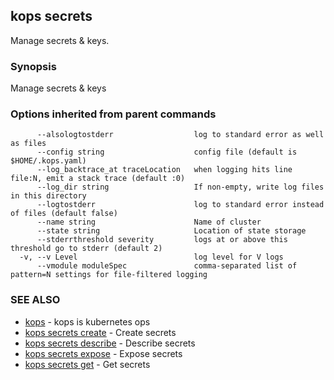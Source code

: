 ## kops secrets

Manage secrets & keys.

### Synopsis


Manage secrets & keys

### Options inherited from parent commands

```
      --alsologtostderr                  log to standard error as well as files
      --config string                    config file (default is $HOME/.kops.yaml)
      --log_backtrace_at traceLocation   when logging hits line file:N, emit a stack trace (default :0)
      --log_dir string                   If non-empty, write log files in this directory
      --logtostderr                      log to standard error instead of files (default false)
      --name string                      Name of cluster
      --state string                     Location of state storage
      --stderrthreshold severity         logs at or above this threshold go to stderr (default 2)
  -v, --v Level                          log level for V logs
      --vmodule moduleSpec               comma-separated list of pattern=N settings for file-filtered logging
```

### SEE ALSO
* [kops](kops.md)	 - kops is kubernetes ops
* [kops secrets create](kops_secrets_create.md)	 - Create secrets
* [kops secrets describe](kops_secrets_describe.md)	 - Describe secrets
* [kops secrets expose](kops_secrets_expose.md)	 - Expose secrets
* [kops secrets get](kops_secrets_get.md)	 - Get secrets

